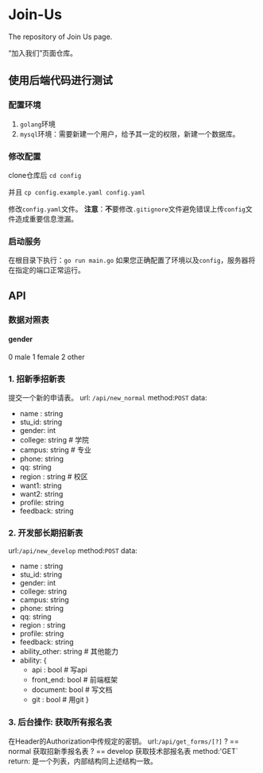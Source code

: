 # Join-Us
The repository of Join Us page.

“加入我们”页面仓库。
## 使用后端代码进行测试
### 配置环境
1. `golang`环境
2. `mysql`环境：需要新建一个用户，给予其一定的权限，新建一个数据库。

### 修改配置
clone仓库后
`cd config`

并且
`cp config.example.yaml config.yaml`

修改`config.yaml`文件。
**注意**：**不**要修改`.gitignore`文件避免错误上传`config`文件造成重要信息泄漏。

### 启动服务
在根目录下执行：`go run main.go`
如果您正确配置了环境以及`config`，服务器将在指定的端口正常运行。
## API
### 数据对照表
#### gender
0 male
1 female
2 other

### 1. 招新季招新表
提交一个新的申请表。
url: `/api/new_normal`
method:`POST`
data:
- name : string
- stu_id: string
- gender: int
- college: string # 学院
- campus: string  # 专业
- phone: string
- qq: string
- region : string  # 校区
- want1: string
- want2: string
- profile: string
- feedback: string


### 2. 开发部长期招新表
url:`/api/new_develop`
method:`POST`
data:
- name : string 
- stu_id: string
- gender: int
- college: string
- campus: string
- phone: string
- qq: string
- region : string
- profile: string
- feedback: string
- ability_other: string     # 其他能力
- ability: {
    - api : bool            # 写api
    - front_end: bool       # 前端框架 
    - document: bool        # 写文档
    - git : bool            # 用git
    }

### 3. 后台操作: 获取所有报名表
在Header的Authorization中传规定的密钥。
url:`/api/get_forms/[?]`
? == normal 获取招新季报名表
? == develop 获取技术部报名表
method:'GET`
return:
是一个列表，内部结构同上述结构一致。